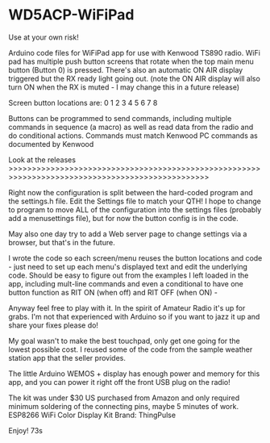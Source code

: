 # WD5ACP-WiFiPad

Use at your own risk! 

Arduino code files for WiFiPad app for use with Kenwood TS890 radio. WiFi pad has multiple push button screens that rotate
when the top main menu button (Button 0) is pressed. There's also an automatic ON AIR display triggered but the RX ready light going out.
(note the ON AIR display will also turn ON when the RX is muted - I may change this in a future release)

Screen button locations are:
0
1 2
3 4
5 6
7 8

Buttons can be programmed to send commands, including multiple commands in sequence (a macro) as well as read data from the 
radio and do conditional actions. Commands must match Kenwood PC commands as documented by Kenwood

Look at the releases >>>>>>>>>>>>>>>>>>>>>>>>>>>>>>>>>>>>>>>>>>>>>>>>>>>>>>>>>>>>>>>>>>>>>>>>>>>>>>>>>>>>>>>>>>>>>>>>>

Right now the configuration is split between the hard-coded program and the settings.h file. Edit the Settings file to match your QTH!
I hope to change to program to move ALL of the configuration into the settings files (probably add a menusettings file), but for now
the button config is in the code. 

May also one day try to add a Web server page to change settings via a browser, but that's in the future. 

I wrote the code so each screen/menu reuses the button locations and code - just need to set up each menu's displayed text 
and edit the underlying code. Should be easy to figure out from the examples I left loaded in the app, including mult-line commands 
and even a conditional to have one button function as RIT ON (when off) and RIT OFF (when ON) - 

Anyway feel free to play with it. In the spirit of Amateur Radio it's up for grabs. I'm not that experienced with Arduino 
so if you want to jazz it up and share your fixes please do! 

My goal wasn't to make the best touchpad, only get one going for the lowest possible cost. 
I reused some of the code from the sample weather station app that the seller provides.

The little Arduino WEMOS + display has enough power and memory for this app, and you can power it right off the front USB plug on the radio!

The kit was under $30 US purchased from Amazon and only required minimum soldering of the connecting pins, maybe 5 minutes of work.
ESP8266 WiFi Color Display Kit
Brand: ThingPulse

Enjoy! 73s

